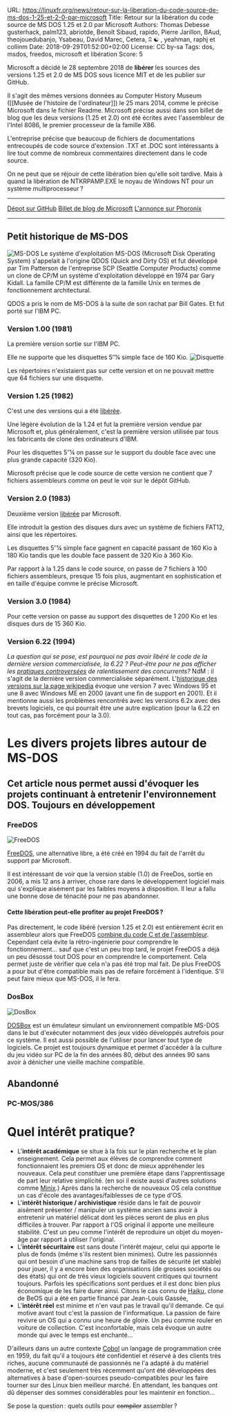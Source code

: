URL:     https://linuxfr.org/news/retour-sur-la-liberation-du-code-source-de-ms-dos-1-25-et-2-0-par-microsoft
Title:   Retour sur la libération du code source de MS DOS 1.25 et 2.0 par Microsoft
Authors: Thomas Debesse
         gusterhack, palm123, abriotde, Benoît Sibaud, rapido, Pierre Jarillon, BAud, theojouedubanjo, Ysabeau, David Marec, Cetera, ʭ ☯ , yeahman, raphj et collinm
Date:    2018-09-29T01:52:00+02:00
License: CC by-sa
Tags:    dos, msdos, freedos, microsoft et libération
Score:   5


Microsoft a décidé le 28 septembre 2018 de **libérer** les sources des versions 1.25 et 2.0 de MS DOS sous licence MIT et de les publier sur GitHub.

Il s'agit des mêmes versions données au Computer History Museum ([[Musée de l'histoire de l'ordinateur]])  le 25 mars 2014, comme le précise Microsoft dans le fichier Readme.
Microsoft précise aussi dans son billet de blog que les deux versions (1.25 et 2.0) ont été écrites avec l'assembleur de l'Intel 8086, le premier processeur de la famille X86. 

L'entreprise précise que beaucoup de fichiers de documentations entrecoupés de code source d'extension .TXT et .DOC sont intéressants à lire tout comme de nombreux commentaires directement dans le code source.


On ne peut que se réjouir de cette libération bien qu'elle soit tardive. Mais à quand la libération de NTKRPAMP.EXE le noyau de Windows NT pour un système multiprocesseur ?

----

[Dépot sur GitHub](https://github.com/Microsoft/MS-DOS)
[Billet de blog de Microsoft](https://devblogs.microsoft.com/commandline/re-open-sourcing-ms-dos-1-25-and-2-0/)
[L'annonce sur Phoronix](https://www.phoronix.com/scan.php?page=news_item&px=Microsoft-MS-DOS-GitHub)

----

Petit historique de MS-DOS
--------------------------
![MS-DOS](https://upload.wikimedia.org/wikipedia/commons/b/b6/StartingMsdos.png)
Le système d'exploitation MS-DOS (Microsoft Disk Operating System) s'appelait à l'origine QDOS (Quick and Dirty OS) et fut développé par Tim Patterson de l'entreprise SCP (Seattle Computer Products) comme un clone de CP/M un système d'exploitation développé en 1974 par Gary Kidall.
La famille CP/M est différente de la famille Unix en termes de fonctionnement architectural.

QDOS a pris le nom de MS-DOS à la suite de son rachat par Bill Gates. Et fut porté sur l'IBM PC. 



### Version 1.00 (1981)
La première version sortie sur l'IBM PC.



Elle ne supporte que les disquettes 5″¼ simple face de 160 Kio.
![Disquette](https://upload.wikimedia.org/wikipedia/commons/thumb/a/aa/Floppy_disk_2009_G1.jpg/640px-Floppy_disk_2009_G1.jpg)

Les répertoires n'existaient pas sur cette version et on ne pouvait mettre que 64 fichiers sur une disquette.


### Version 1.25 (1982)
C'est une des versions qui a été [libérée](https://github.com/microsoft/MS-DOS/tree/master/v1.25).


Une légère évolution de la 1.24 et fut la première version vendue par Microsoft et, plus généralement, c'est la première version utilisée par tous les fabricants de clone des ordinateurs d'IBM.


Pour les disquettes 5″¼ on passe sur le support du double face avec une plus grande capacité (320 Kio). 

Microsoft précise que le code source de cette version ne contient que 7 fichiers assembleurs comme on peut le voir sur le dépôt GitHub.


### Version 2.0 (1983)
Deuxième version [libérée](https://github.com/microsoft/MS-DOS/tree/master/v2.0) par Microsoft.


Elle introduit la gestion des disques durs avec un système de fichiers FAT12, ainsi que les répertoires.


Les disquettes 5″¼ simple face gagnent en capacité passant de 160 Kio à 180 Kio tandis que les double face passent de 320 Kio à 360 Kio.


Par rapport à la 1.25 dans le code source, on passe de 7 fichiers à 100 fichiers assembleurs, presque 15 fois plus, augmentant en sophistication et en taille d'équipe comme le précise Microsoft. 


### Version 3.0 (1984)
Pour cette version on passe au support des disquettes de 1 200 Kio et les disques durs de 15 360 Kio.


### Version 6.22 (1994)
_La question qui se pose, est pourquoi ne pas avoir libéré le code de la dernière version commercialisée, la 6.22 ? Peut-être pour ne pas afficher les [pratiques controversées](https://en.wikipedia.org/wiki/MS-DOS#Use_of_undocumented_APIs) de ralentissement des concurrents?_
NdM : il s'agit de la dernière version commercialisée séparément. L'[historique des versions sur la page wikipedia](https://fr.m.wikipedia.org/wiki/MS-DOS) évoque une version 7 avec Windows 95 et une 8 avec Windows ME en 2000 (avant une fin de support en 2001). Et il mentionne aussi les problèmes rencontrés avec les versions 6.2x avec des brevets logiciels, ce qui pourrait être une autre explication (pour la 6.22 en tout cas, pas forcément pour la 3.0).

Les divers projets libres autour de MS-DOS
=========================================
Cet article nous permet aussi d'évoquer les projets continuant à entretenir l'environnement DOS.
Toujours en développement
-------------------------


### FreeDOS
![FreeDOS](https://upload.wikimedia.org/wikipedia/commons/thumb/3/3d/FreeDOS_logo4_2010.svg/500px-FreeDOS_logo4_2010.svg.png)


[FreeDOS](https://www.freedos.org/), une alternative libre, a été créé en 1994 du fait de l'arrêt du support par Microsoft. 


Il est intéressant de voir que la version stable (1.0) de FreeDos, sortie en 2006, a mis 12 ans à arriver, chose rare dans le développement logiciel mais qui s'explique aisément par les faibles moyens à disposition. Il leur a fallu une bonne dose de ténacité pour ne pas abandonner.


#### Cette libération peut-elle profiter au projet FreeDOS ?


Pas directement, le code libéré (version 1.25 et 2.0) est entièrement écrit en assembleur alors que FreeDOS [combine du code C et de l'assembleur](https://sourceforge.net/p/freedos/svn/HEAD/tree/kernel/trunk/kernel/). Cependant cela évite la rétro-ingénierie pour comprendre le fonctionnement... sauf que c'est un peu trop tard, le projet FreeDOS a déjà un peu désossé tout DOS pour en comprendre le comportement. Cela permet juste de vérifier que cela n'a pas été trop mal fait. De plus FreeDOS a pour but d'être compatible mais pas de refaire forcément à l'identique. S'il peut faire mieux que MS-DOS, il le fera.

### DosBox



![DosBox](https://upload.wikimedia.org/wikipedia/commons/d/dd/DOSBox_icon.png)



[DOSBox](https://www.dosbox.com/) est un émulateur simulant un environnement compatible MS-DOS dans le but d'exécuter notamment des jeux vidéo développés autrefois pour ce système. Il est aussi possible de l'utiliser pour lancer tout type de logiciels. Ce projet est toujours dynamique et permet d'accéder à la culture du jeu vidéo sur PC de la fin des années 80, début des années 90 sans avoir à dénicher une vieille machine compatible.
## Abandonné
### PC-MOS/386


# Quel intérêt pratique?



- L'**intérêt académique** se situe à la fois sur le plan recherche et le plan enseignement. Cela permet aux élèves de comprendre comment fonctionnaient les premiers OS et donc de mieux appréhender les nouveaux. Cela peut constituer une première étape dans l'apprentissage de part leur relative simplicité. (en soi il existe aussi d'autres solutions comme [Minix](https://fr.wikipedia.org/wiki/Minix).) Après dans la recherche de nouveaux OS cela constitue un cas d'école des avantages/faiblesses de ce type d'OS.
- L'**intérêt historique / archivistique** réside dans le fait de pouvoir aisément présenter / manipuler un système ancien sans avoir à entretenir un matériel délicat dont les pièces seront de plus en plus difficiles à trouver. Par rapport à l'OS original il apporte une meilleure stabilité. C'est un peu comme l'intérêt de reproduire un objet du moyen-âge par rapport à utiliser l'original.
- L'**intérêt sécuritaire** est sans doute l'intérêt majeur, celui qui apporte le plus de fonds (même s'ils restent bien minimes). Outre les passionnés qui ont besoin d'une machine sans trop de failles de sécurité (et stable) pour jouer, il y a encore bien des organisations (de grosses sociétés ou des états) qui ont de très vieux logiciels souvent critiques qui tournent toujours. Parfois les spécifications sont perdues et il est donc bien plus économique de les faire durer ainsi. Citons le cas connu de [Haiku](https://en.wikipedia.org/wiki/Haiku_(operating_system)), clone de BeOS qui a été en partie financé par Jean-Louis Gassée,
- L'**intérêt réel** est minime et n'en vaut pas le travail qu'il demande. Ce qui motive avant tout c'est la passion de l'informatique. La passion de faire revivre un OS qui a connu une heure de gloire. Un peu comme rouler en voiture de collection. C'est inconfortable, mais cela évoque un autre monde qui avec le temps est enchanté... 

D'ailleurs dans un autre contexte [Cobol](https://fr.wikipedia.org/wiki/Cobol) un langage de programmation crée en 1959, du fait qu'il a toujours été confidentiel et réservé à des clients très riches, aucune communauté de passionnés ne l'a adapté à du matériel moderne, et c'est seulement très récemment qu'ont été développées des alternatives à base d'open-sources pseudo-compatibles pour les faire tourner sur des Linux bien meilleur marché. En attendant, les banques ont dû dépenser des sommes considérables pour les maintenir en fonction...


Se pose la question : quels outils pour ~~compiler~~ assembler ?
